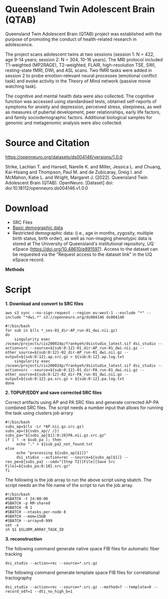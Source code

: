 # Queensland Twin Adolescent Brain (QTAB)

Queensland Twin Adolescent Brain (QTAB) project was established with the purpose of promoting the conduct of health-related research in adolescence.

The project scans adolescent twins at two sessions (session 1: N = 422, age 9-14 years; session 2: N = 304, 10-16 years). The MRI protocol included T1-weighted (MP2RAGE), T2-weighted, FLAIR, high-resolution TSE, SWI, resting-state fMRI, DWI, and ASL scans. Two fMRI tasks were added in session 2 to probe emotion-relevant neural processes (emotional conflict task) and evoke activity in the Theory of Mind network (passive movie watching task). 

The cognitive and mental health data were also collected. The cognitive function was accessed using standardised tests, obtained self-reports of symptoms for anxiety and depression, perceived stress, sleepiness, as well as measures of pubertal development, peer relationships, early life factors, and family sociodemographic factors. Additional biological samples for genomic and metagenomic analysis were also collected. 

# Source and Citation

https://openneuro.org/datasets/ds004146/versions/1.0.0

Strike, Lachlan T. and Hansell, Narelle K. and Miller, Jessica L. and Chuang, Kai-Hsiang and Thompson, Paul M. and de Zubicaray, Greig I. and McMahon, Katie L. and Wright, Margaret J. (2022). Queensland Twin Adolescent Brain (QTAB). OpenNeuro. [Dataset] doi: doi:10.18112/openneuro.ds004146.v1.0.0

# Download

- SRC Files
- [Basic demographic data](https://openneuro.org/crn/datasets/ds004146/snapshots/1.0.0/files/participants.tsv)
- Restricted demographic data: (i.e., age in months, zygosity, multiple birth status, birth order), as well as non-imaging phenotypic data is stored at The University of Queensland's institutional repository, UQ eSpace (https://doi.org/10.48610/e891597). Access to the dataset can be requested via the "Request access to the dataset link" in the UQ eSpace record.


**Methods**

# Script

**1. Download and convert to SRC files**

```
aws s3 sync --no-sign-request --region eu-west-1 --exclude "*" --include "*dwi.*" s3://openneuro.org/ds004146 ds004146 
```

```
#!/bin/bash
for sub in $(ls *_ses-01_dir-AP_run-01_dwi.nii.gz)
do    
    singularity exec /ocean/projects/cis200024p/frankyeh/dsistudio_latest.sif dsi_studio --action=src --source=${sub:0:12}-01_dir-AP_run-01_dwi.nii.gz --other_source=${sub:0:12}-02_dir-AP_run-01_dwi.nii.gz --output=${sub:0:12}.ap.src.gz > ${sub:0:12}.ap.log.txt
    singularity exec /ocean/projects/cis200024p/frankyeh/dsistudio_latest.sif dsi_studio --action=src --source=${sub:0:12}-01_dir-PA_run-01_dwi.nii.gz --other_source=${sub:0:12}-02_dir-PA_run-01_dwi.nii.gz --output=${sub:0:12}.pa.src.gz > ${sub:0:12}.pa.log.txt
done

```

**2. TOPUP/EDDY and save corrected SRC files**

Correct artifacts using AP and PA SRC files and generate corrected AP-PA combined SRC files.
The script needs a number input that allows for running the task using clusters job arrary

```
#!/bin/bash
subs_ap=$(ls -Lr *AP.nii.gz.src.gz)
subs_ap=(${subs_ap// /})
subs_pa="${subs_ap[$1]:0:28}PA.nii.gz.src.gz"
if [ ! -e $sub_pa ]; then
     echo "." > ${sub_pa}_not_found.txt
else    
     echo "processing ${subs_ap[$1]}"
     dsi_studio --action=rec --source=${subs_ap[$1]} --rev_pe=${subs_pa} --cmd="[Step T2][File][Save Src File]=${subs_pa:0:10}.src.gz"
fi
```

The following is the job array to run the above script using sbatch. The script needs an the file name of the script to run the job array.

```
#!/bin/bash
#SBATCH -t 24:00:00
#SBATCH -p RM-shared
#SBATCH -N 1
#SBATCH --ntasks-per-node 8
#SBATCH --mem=15GB
#SBATCH --array=0-999
set -x
sh $1 $SLURM_ARRAY_TASK_ID
```

**3. reconstruction**

The following command generate native space FIB files for automatic fiber tracking
```
dsi_studio --action=rec --source=*.src.gz
```

The following command generate template space FIB files for correlational tractography
```
dsi_studio --action=rec --source=*.src.gz --method=7 --template=0 --record_odf=1 --dti_no_high_b=1
```

